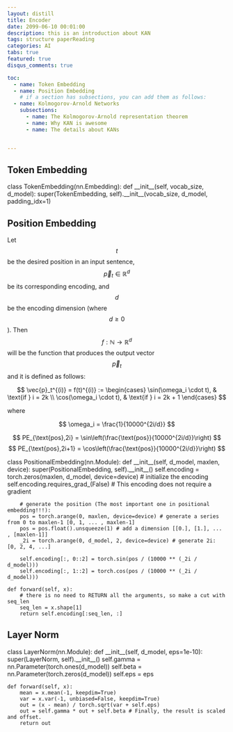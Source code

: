 ```yaml
---
layout: distill
title: Encoder
date: 2099-06-10 00:01:00
description: this is an introduction about KAN
tags: structure paperReading
categories: AI
tabs: true
featured: true
disqus_comments: true

toc:
  - name: Token Embedding
  - name: Position Embedding
    # if a section has subsections, you can add them as follows:
  - name: Kolmogorov-Arnold Networks
    subsections:
      - name: The Kolmogorov-Arnold representation theorem
      - name: Why KAN is awesome
      - name: The details about KANs


---
```


## Token Embedding

<d-code block language="python">
class TokenEmbedding(nn.Embedding):
    def __init__(self, vocab_size, d_model):
        super(TokenEmbedding, self).__init__(vocab_size, d_model, padding_idx=1)
</d-code>

## Position Embedding

Let $$ t $$ be the desired position in an input sentence, $$ \vec{p}_t \in \mathbb{R}^d $$ be its corresponding encoding, and $$ d $$ be the encoding dimension (where $$ d \geq 0 $$). Then $$ f : \mathbb{N} \rightarrow \mathbb{R}^d $$ will be the function that produces the output vector $$ \vec{p}_t $$ and it is defined as follows:

$$
\vec{p}_t^{(i)} = f(t)^{(i)} := 
\begin{cases} 
\sin(\omega_i \cdot t), & \text{if } i = 2k \\
\cos(\omega_i \cdot t), & \text{if } i = 2k + 1
\end{cases}
$$

where

$$
\omega_i = \frac{1}{10000^{2i/d}}
$$

$$
PE_{\text{pos},2i} = \sin\left(\frac{\text{pos}}{10000^{2i/d}}\right)
$$
$$
PE_{\text{pos},2i+1} = \cos\left(\frac{\text{pos}}{10000^{2i/d}}\right)
$$

<d-code block language="python">
class PositionalEmbedding(nn.Module):
    def __init__(self, d_model, maxlen, device):
        super(PositionalEmbedding, self).__init__()
        self.encoding = torch.zeros(maxlen, d_model, device=device) # initialize the encoding
        self.encoding.requires_grad_(False) # This encoding does not require a gradient

        # generate the position (The most important one in positional embedding!!!):
        pos = torch.arange(0, maxlen, device=device) # generate a series from 0 to maxlen-1 [0, 1, ... , maxlen-1]
        pos = pos.float().unsqueeze(1) # add a dimension [[0.], [1.], ... , [maxlen-1]]
        _2i = torch.arange(0, d_model, 2, device=device) # generate 2i: [0, 2, 4, ...]

        self.encoding[:, 0::2] = torch.sin(pos / (10000 ** (_2i / d_model)))
        self.encoding[:, 1::2] = torch.cos(pos / (10000 ** (_2i / d_model)))

    def forward(self, x):
        # there is no need to RETURN all the arguments, so make a cut with seq_len
        seq_len = x.shape[1]
        return self.encoding[:seq_len, :]
</d-code>

## Layer Norm
<d-code block language="python">
class LayerNorm(nn.Module):
    def __init__(self, d_model, eps=1e-10):
        super(LayerNorm, self).__init__()
        self.gamma = nn.Parameter(torch.ones(d_model))
        self.beta = nn.Parameter(torch.zeros(d_model))
        self.eps = eps

    def forward(self, x):
        mean = x.mean(-1, keepdim=True)
        var = x.var(-1, unbiased=False, keepdim=True)
        out = (x - mean) / torch.sqrt(var + self.eps)
        out = self.gamma * out + self.beta # Finally, the result is scaled and offset.
        return out
</d-code>


<d-code block language="python">
</d-code>
